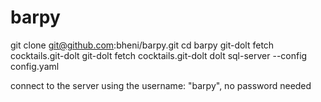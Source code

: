# barpy

git clone git@github.com:bheni/barpy.git
cd barpy
git-dolt fetch cocktails.git-dolt
git-dolt fetch cocktails.git-dolt
dolt sql-server --config config.yaml

connect to the server using the username: "barpy", no password needed

